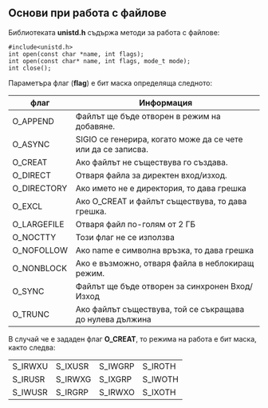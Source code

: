 ## Основи при работа с файлове

Библиотеката **unistd.h** съдържа методи за работа с файлове:
```
#include<unistd.h>
int open(const char *name, int flags);
int open(const char* name, int flags, mode_t mode);
int close();
```

Параметъра флаг (**flag**) е бит маска определяща следното:

| флаг         |  Информация                                                  |
| ----------- | ------------------------------------------------------------ |
| O_APPEND    | Файлът ще бъде отворен в режим на добавяне.                  |
| O_ASYNC     | SIGIO се генерира, когато може да се чете или да се записва. |
| O_CREAT     | Ако файлът не съществува го създава.                         |
| O_DIRECT    | Отваря файла за директен вход/изход.                         |
| O_DIRECTORY | Ако името не е директория, то дава грешка                    |
| O_EXCL      | Ако O_CREAT и файлът съществува, то дава грешка.             |
| O_LARGEFILE | Отваря файл по-голям от 2 ГБ                                 |
| O_NOCTTY    | Този флаг не се използва                                     |
| O_NOFOLLOW  | Ако name е символна връзка, то дава грешка                   |
| O_NONBLOCK  | Ако е възможно, отваря файла в неблокиращ режим.             |
| O_SYNC      | Файлът ще бъде отворен за синхронен Вход/Изход               |
| O_TRUNC     | Ако файлът съществува, той се съкращава до нулева дължина    |

В случай че е зададен флаг **O_CREAT**, то режима на работа е бит маска, както следва:

|         |         |         |         |
| ------- | ------- | ------- | ------- |
| S_IRWXU | S_IXUSR | S_IWGRP | S_IROTH |
| S_IRUSR | S_IRWXG | S_IXGRP | S_IWOTH |
| S_IWUSR | S_IRGRP | S_IRWXO | S_IXOTH |